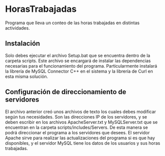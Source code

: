 # HorasTrabajadas
Programa que lleva un conteo de las horas trabajadas en distintas actividades.

## Instalación
Solo debes ejecutar el archivo Setup.bat que se encuentra dentro de la carpeta scripts.
Este archivo se encargará de instalar las dependencias necesarias para el funcionamiento del programa.
Particularmente instalará la librería de MySQL Connector C++ en el sistema y la librería de Curl en esta misma solución.

## Configuración de direccionamiento de servidores
El archivo anterior creó unos archivos de texto los cuales debes modificar según tus necesidades. Son las direcciones IP de los servidores, y se deben escribir en los archivos ApacheServer.txt y MySQLServer.txt que se encuentran en la carpeta scripts/includes/Servers. De esta manera se podrá direccionar el programa a los servidores que desees.
El servidor Apache sirve para realizar las actualizaciones del programa si es que hay disponibles, y el servidor MySQL tiene los datos de los usuarios y sus horas trabajadas.